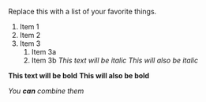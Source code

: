 Replace this with a list of your favorite things.
1. Item 1
2. Item 2
3. Item 3
   1. Item 3a
   2. Item 3b
*This text will be italic*
_This will also be italic_

**This text will be bold**
__This will also be bold__

_You **can** combine them_
